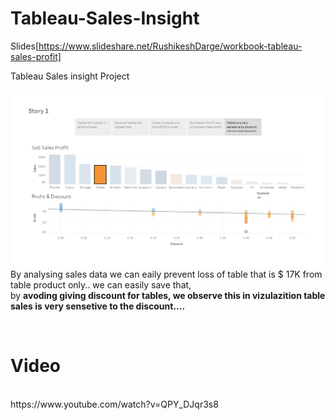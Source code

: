# Tableau-Sales-Insight
Slides[https://www.slideshare.net/RushikeshDarge/workbook-tableau-sales-profit]

Tableau Sales insight Project

![Sales with discount](https://github.com/rushidarge/Tableau-Sales-Insight/blob/main/images/8e93c0ce8d474b4b39479ee96ed45b6c-22.jpg?raw=true "Title")<br>
By analysing sales data we can eaily prevent loss of table that is $ 17K from table product only..
we can easily save that, <br>
by <b>avoding giving discount for tables, we observe this in vizulazition table sales
is very sensetive to the discount....</b>

<br>

<h1>Video</h1>
<br>
https://www.youtube.com/watch?v=QPY_DJqr3s8
